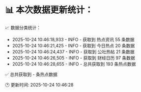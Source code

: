 📊 本次数据更新统计：
==========================

📈 数据分类统计：
- 2025-10-24 10:46:18,933 - INFO - 获取到 热点资讯 55 条数据
- 2025-10-24 10:46:21,425 - INFO - 获取到 今日热点 20 条数据
- 2025-10-24 10:46:24,437 - INFO - 获取到 公社热帖 21 条数据
- 2025-10-24 10:46:26,505 - INFO - 获取到 财经日历 97 条数据
- 2025-10-24 10:46:28,655 - INFO - 总共获取到 193 条热点数据

✅ 总共获取到 - 条热点数据

🕐 更新时间: 2025-10-24 10:46:28

